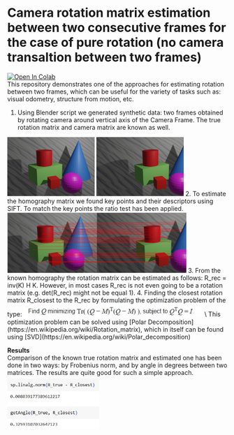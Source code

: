 # Camera rotation matrix estimation between two consecutive frames for the case of pure rotation (no camera transaltion between two frames)

[![Open In Colab](https://colab.research.google.com/assets/colab-badge.svg)](http://colab.research.google.com/github/Viktor-Sok/Classic-Computer-Vision/blob/main/Camera_pure_rotation_estimation/Pure_Cam_Rotation_Recovery.ipynb) \
This repository demonstrates one of the approaches for estimating rotation between two frames, which can be useful for the variety of tasks such as: visual odometry, structure from motion, etc.

1. Using Blender script we generated synthetic data: two frames obtained by rotating camera around vertical axis of the Camera Frame. The true rotation matrix and camera matrix are known as well.
<img src="data/frame1.png" alt="drawing" width="200"/>
<img src="data/frame2.png" alt="drawing" width="200"/>
2. To estimate the homography matrix we found key points and their descriptors using SIFT. To match the key points the ratio test has been applied.
<img src="assets/key_points.jpg" alt="drawing" width="410"/>
3. From the known homography the rotation matrix can be estimated as follows:
R_rec = inv(K) H K. However, in most cases R_rec is not even going to be a rotation matrix (e.g. det(R_rec) might not be equal 1).
4. Finding the closest rotation matrix R_closest to the R_rec by formulating the optimization problem of the type:
<img src="assets/equation.jpg" alt="drawing" width="410"/> \
 This optimization problem can be solved using [Polar Decomposition](https://en.wikipedia.org/wiki/Rotation_matrix), which in itself can be found using [SVD](https://en.wikipedia.org/wiki/Polar_decomposition)
 
**Results**\
Comparison of the known true rotation matrix and estimated one has been done in two ways: by Frobenius norm, and by angle in degrees between two matrices. The results are quite good for such a simple approach.\
<img src="assets/res.jpg" alt="drawing" width="210"/>

